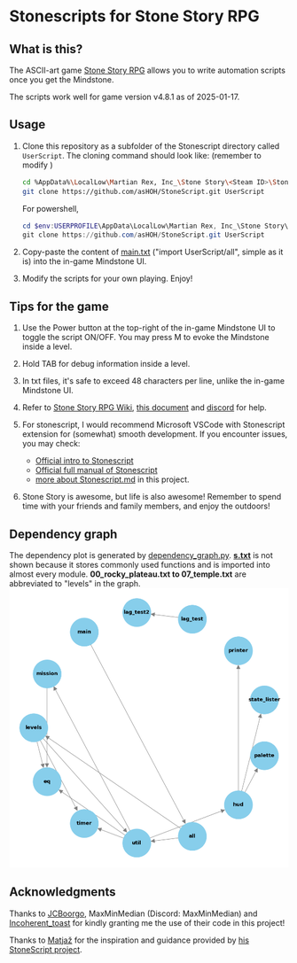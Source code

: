 # Stonescripts for Stone Story RPG

## What is this?

The ASCII-art game [Stone Story RPG](https://store.steampowered.com/app/603390/Stone_Story_RPG/) allows you to write automation scripts once you get the Mindstone.

The scripts work well for game version v4.8.1 as of 2025-01-17.


## Usage

1. Clone this repository as a subfolder of the Stonescript directory called `UserScript`.
   The cloning command should look like: (remember to modify <Steam ID>)

   ```bash
   cd %AppData%\LocalLow\Martian Rex, Inc_\Stone Story\<Steam ID>\Stonescript
   git clone https://github.com/asHOH/StoneScript.git UserScript
   ```

   For powershell,

   ```powershell
   cd $env:USERPROFILE\AppData\LocalLow\Martian Rex, Inc_\Stone Story\<Steam ID>\Stonescript
   git clone https://github.com/asHOH/StoneScript.git UserScript
   ```

2. Copy-paste the content of [main.txt](https://github.com/asHOH/StoneScript-for-Stone-Story-RPG/blob/master/main.txt) ("import UserScript/all", simple as it is) into the in-game Mindstone UI.

3. Modify the scripts for your own playing. Enjoy!


## Tips for the game

1. Use the Power button at the top-right of the in-game Mindstone UI to toggle the script ON/OFF. You may press M to evoke the Mindstone inside a level.

2. Hold TAB for debug information inside a level.

3. In txt files, it's safe to exceed 48 characters per line, unlike the in-game Mindstone UI.

4. Refer to [Stone Story RPG Wiki](https://stone-story-rpg.fandom.com/wiki/Stone_Story_RPG_Wiki), [this document](https://docs.google.com/document/d/1ydn2PqK_AGXhX168IryDyiJ2Hp49zXuM6dw-0fLzzR0/edit)  and [discord](https://discord.com/channels/423242655498240000/423242655498240005) for help.

5. For stonescript, I would recommend Microsoft VSCode with Stonescript extension for (somewhat) smooth development. If you encounter issues, you may check:
   - [Official intro to Stonescript](https://stonestoryrpg.com/stonescript/)
   - [Official full manual of Stonescript](https://stonestoryrpg.com/stonescript/manual.html)
   - [more about Stonescript.md](https://github.com/asHOH/StoneScript-for-Stone-Story-RPG/blob/master/more%20about%20Stonescript.md) in this project.

6. Stone Story is awesome, but life is also awesome! Remember to spend time with your friends and family members, and enjoy the outdoors!


## Dependency graph

The dependency plot is generated by [dependency_graph.py](dependency_graph.py). [**s.txt**](https://github.com/asHOH/StoneScript-for-Stone-Story-RPG/blob/master/s.txt) is not shown because it stores commonly used functions and is imported into almost every module. **00_rocky_plateau.txt to 07_temple.txt** are abbreviated to "levels" in the graph.
![dependency_graph](dependency_graph.png)

## Acknowledgments

Thanks to [JCBoorgo](https://pastebin.com/u/JCBoorgo), MaxMinMedian (Discord: MaxMinMedian) and [Incoherent_toast](https://github.com/Incoherent-Toast) for kindly granting me the use of their code in this project!

Thanks to [Matjaž](https://github.com/TheMatjaz) for the inspiration and guidance provided by [his StoneScript project](https://github.com/TheMatjaz/StoneScript).
